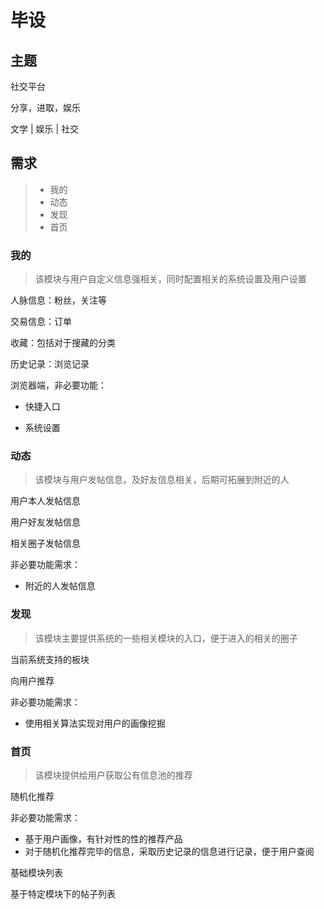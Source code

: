 # 毕设

## 主题

社交平台

分享，进取，娱乐

文学 | 娱乐 | 社交

## 需求

> - 我的
> - 动态
> - 发现
> - 首页

### 我的

> 该模块与用户自定义信息强相关，同时配置相关的系统设置及用户设置

人脉信息：粉丝，关注等

交易信息：订单

收藏：包括对于搜藏的分类

历史记录：浏览记录

浏览器端，非必要功能：

- 快捷入口

- 系统设置

### 动态

> 该模块与用户发帖信息，及好友信息相关，后期可拓展到附近的人

用户本人发帖信息

用户好友发帖信息

相关圈子发帖信息

非必要功能需求：

- 附近的人发帖信息

### 发现

> 该模块主要提供系统的一些相关模块的入口，便于进入的相关的圈子

当前系统支持的板块

向用户推荐

非必要功能需求：

- 使用相关算法实现对用户的画像挖掘

### 首页

> 该模块提供给用户获取公有信息池的推荐

随机化推荐

非必要功能需求：

- 基于用户画像，有针对性的性的推荐产品
- 对于随机化推荐完毕的信息，采取历史记录的信息进行记录，便于用户查阅

基础模块列表

基于特定模块下的帖子列表